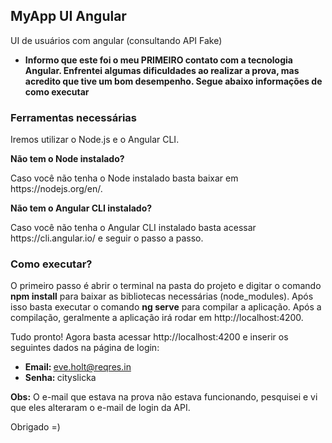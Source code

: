 MyApp UI Angular
-----------------------
UI de usuários com angular (consultando API Fake)

* <strong>Informo que este foi o meu PRIMEIRO contato com a tecnologia Angular. Enfrentei algumas dificuldades ao realizar a prova, mas acredito que tive um bom desempenho. Segue abaixo informações de como executar</strong>

<h3>Ferramentas necessárias</h3>
<p>Iremos utilizar o Node.js e o Angular CLI.</p>

<strong>Não tem o Node instalado?</strong>
<p>Caso você não tenha o Node instalado basta baixar em https://nodejs.org/en/.</p>

<strong>Não tem o Angular CLI instalado?</strong>
<p>Caso você não tenha o Angular CLI instalado basta acessar https://cli.angular.io/ e seguir o passo a passo.</p>

<h3>Como executar?</h3>

<p>O primeiro passo é abrir o terminal na pasta do projeto e digitar o comando <strong>npm install</strong> para baixar as bibliotecas necessárias (node_modules). Após isso basta executar o comando <strong>ng serve</strong> para compilar a aplicação. Após a compilação, geralmente a aplicação irá rodar em http://localhost:4200.</p>

Tudo pronto!
Agora basta acessar http://localhost:4200 e inserir os seguintes dados na página de login:
* <strong>Email: </strong>eve.holt@reqres.in
* <strong>Senha: </strong>cityslicka


<p><strong>Obs:</strong> O e-mail que estava na prova não estava funcionando, pesquisei e vi que eles alteraram o e-mail de login da API.</p>

Obrigado =)
